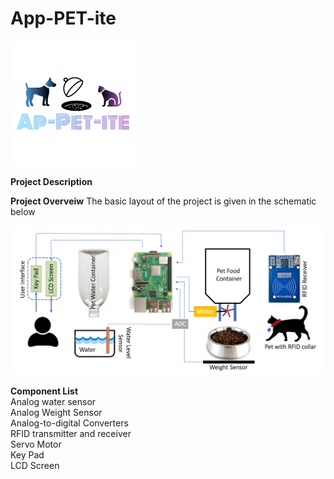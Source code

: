 # App-PET-ite
![](Logo.png)

**Project Description**<br/>

**Project Overveiw**
The basic layout of the project is given in the schematic below<br/>

![](Project%20Overveiw.png)

**Component List**<br/>
Analog water sensor<br/>
Analog Weight Sensor<br/>
Analog-to-digital Converters<br/> 
RFID transmitter and receiver <br/>
Servo Motor<br/>
Key Pad<br/>
LCD Screen<br/>
